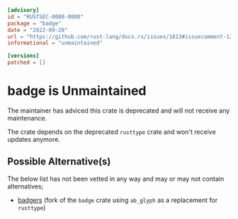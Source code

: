 ```toml
[advisory]
id = "RUSTSEC-0000-0000"
package = "badge"
date = "2022-09-28"
url = "https://github.com/rust-lang/docs.rs/issues/1813#issuecomment-1232875809"
informational = "unmaintained"

[versions]
patched = []
```
# badge is Unmaintained

The maintainer has adviced this crate is deprecated and will not receive any maintenance.

The crate depends on the deprecated `rusttype` crate and won't receive updates
anymore.

## Possible Alternative(s)

 The below list has not been vetted in any way and may or may not contain alternatives;

 - [badgers](https://crates.io/crates/badgers) (fork of the `badge` crate using `ab_glyph` as a replacement for `rusttype`)


